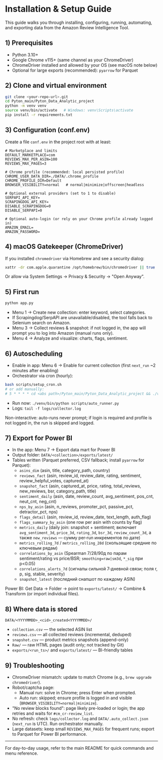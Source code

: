 # Installation & Setup Guide

This guide walks you through installing, configuring, running, automating, and exporting data from the Amazon Review Intelligence Tool.

## 1) Prerequisites

- Python 3.10+
- Google Chrome v115+ (same channel as your ChromeDriver)
- ChromeDriver installed and allowed by your OS (see macOS note below)
- Optional for large exports (recommended): `pyarrow` for Parquet

## 2) Clone and virtual environment

```bash
git clone <your-repo-url>.git
cd Pyton_main/Pyton_Data_Analytic_project
python -m venv venv
source venv/bin/activate   # Windows: venv\Scripts\activate
pip install -r requirements.txt
```

## 3) Configuration (conf.env)

Create a file `conf.env` in the project root with at least:

```
# Marketplace and limits
DEFAULT_MARKETPLACE=com
REVIEWS_MAX_PER_ASIN=100
REVIEWS_MAX_PAGES=3

# Chrome profile (recommended: local persisted profile)
CHROME_USER_DATA_DIR=./DATA/.chrome_profile
CHROME_PROFILE_DIR=Default
BROWSER_VISIBILITY=normal   # normal|minimize|offscreen|headless

# Optional external providers (set to 1 to disable)
SERPAPI_API_KEY=
SCRAPINGDOG_API_KEY=
DISABLE_SCRAPINGDOG=0
DISABLE_SERPAPI=0

# Optional auto-login (or rely on your Chrome profile already logged in)
AMAZON_EMAIL=
AMAZON_PASSWORD=
```

## 4) macOS Gatekeeper (ChromeDriver)

If you installed `chromedriver` via Homebrew and see a security dialog:

```bash
xattr -dr com.apple.quarantine /opt/homebrew/bin/chromedriver || true
```

Or allow via System Settings → Privacy & Security → "Open Anyway".

## 5) First run

```bash
python app.py
```

- Menu 1 → Create new collection: enter keyword, select categories.
- If Scrapingdog/SerpAPI are unavailable/disabled, the tool falls back to Selenium search on Amazon.
- Menu 3 → Collect reviews & snapshot: if not logged in, the app will prompt you to log into Amazon (manual runs only).
- Menu 4 → Analyze and visualize: charts, flags, sentiment.

## 6) Autoscheduling

- Enable in app: Menu 6 → Enable for current collection (first `next_run` ~2 minutes after enabling)
- Orchestrator via cron (hourly):

```bash
bash scripts/setup_cron.sh
# or add manually:
# 5 * * * * cd <abs path>/Pyton_main/Pyton_Data_Analytic_project && ./venv/bin/python scripts/auto_runner.py >> logs/collector.log 2>&1
```

- Run now: `./venv/bin/python scripts/auto_runner.py`
- Logs: `tail -f logs/collector.log`

Non-interactive: auto-runs never prompt; if login is required and profile is not logged in, the run is skipped and logged.

## 7) Export for Power BI

- In the app: Menu 7 → Export data mart for Power BI
- Output folder: `DATA/<collection>/exports/latest/`
- Tables written (Parquet preferred, CSV fallback; install `pyarrow` for Parquet):
  - `asins_dim` (asin, title, category_path, country)
  - `reviews_fact` (asin, review_id, review_date, rating, sentiment, review_helpful_votes, captured_at)
  - `snapshot_fact` (asin, captured_at, price, rating, total_reviews, new_reviews, bsr, category_path, title)
  - `sentiment_daily` (asin, date, review_count, avg_sentiment, pos_cnt, neut_cnt, neg_cnt)
  - `nps_by_asin` (asin, n_reviews, promoter_pct, passive_pct, detractor_pct, nps)
  - `flags_detail` (asin, review_id, review_date, text_length, auth_flag)
  - `flags_summary_by_asin` (one row per asin with counts by flag)
  - `metrics_daily` (daily join: snapshot + sentiment; включает `avg_sentiment_3d`, `price_3d`, `rating_3d`, `bsr_3d`, `review_count_3d`, а также `new_reviews` — сумму per‑run инкрементов по дате)
  - `metrics_rolling_7d` / `metrics_rolling_28d` (скользящие средние по ключевым рядам)
  - `correlations_by_asin` (Spearman 7/28/90д по парам sentiment/rating vs price/BSR; `smoothing=raw|sm3d`, `*_sig` при p<0.05)
  - `correlations_alerts_7d` (сигналы сильной 7‑дневной связи; поля r, p, sig, stable, severity)
  - `snapshot_latest` (последний снапшот по каждому ASIN)

Power BI: Get Data → Folder → point to `exports/latest/` → Combine & Transform (or import individual files).

## 8) Where data is stored

`DATA/<YYYYMMDD>_<cid>_created<YYYYMMDD>/`
- `collection.csv` — the selected ASIN list
- `reviews.csv` — all collected reviews (incremental, deduped)
- `snapshot.csv` — product metrics snapshots (append-only)
- `Raw/` — raw HTML pages (audit only; not tracked by Git)
- `exports/<run_ts>/` and `exports/latest/` — BI-friendly tables

## 9) Troubleshooting

- ChromeDriver mismatch: update to match Chrome (e.g., `brew upgrade chromedriver`).
- Robot/captcha page:
  - Manual run: solve in Chrome; press Enter when prompted.
  - Auto run: skipped; ensure profile is logged in and visible (`BROWSER_VISIBILITY=normal|minimize`).
- "No review blocks found": page likely pre-loaded or login; the app retries and waits for `#cm_cr-review_list`.
- No refresh: check `logs/collector.log` and `DATA/.auto_collect.json` (`next_run` is UTC). Run orchestrator manually.
- Large datasets: keep small `REVIEWS_MAX_PAGES` for frequent runs; export to Parquet for Power BI performance.

---

For day-to-day usage, refer to the main README for quick commands and menu reference.
